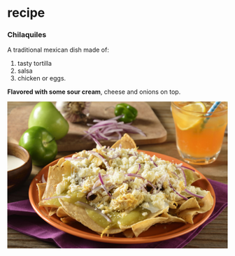# recipe

### Chilaquiles
A traditional mexican dish made of:
1. tasty tortilla
2. salsa
3. chicken or eggs. 

**Flavored with some sour cream**, cheese and onions on top.

![chilaquiles](29028-1532755100.jpg)